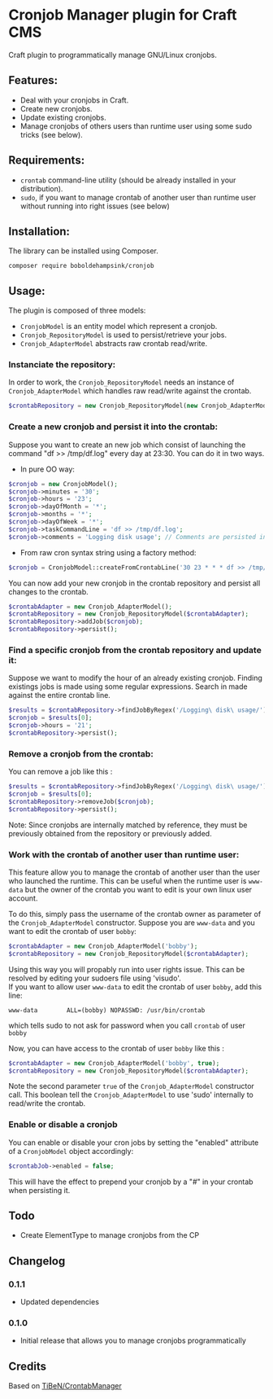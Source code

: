 # Cronjob Manager plugin for Craft CMS

Craft plugin to programmatically manage GNU/Linux cronjobs.

## Features:
- Deal with your cronjobs in Craft.
- Create new cronjobs.
- Update existing cronjobs.
- Manage cronjobs of others users than runtime user using some sudo tricks (see below).

## Requirements:
- `crontab` command-line utility (should be already installed in your distribution).
- `sudo`, if you want to manage crontab of another user than runtime user without running into right issues (see below)

## Installation:
The library can be installed using Composer.
```   
composer require boboldehampsink/cronjob
```

## Usage:
The plugin is composed of three models:

- `CronjobModel` is an entity model which represent a cronjob.
- `Cronjob_RepositoryModel` is used to persist/retrieve your jobs.
- `Cronjob_AdapterModel` abstracts raw crontab read/write.

### Instanciate the repository:
In order to work, the `Cronjob_RepositoryModel` needs an instance of `Cronjob_AdapterModel` which handles raw read/write against the crontab.

```php
$crontabRepository = new Cronjob_RepositoryModel(new Cronjob_AdapterModel());
```

### Create a new cronjob and persist it into the crontab:
Suppose you want to create an new job which consist of launching the command "df >> /tmp/df.log" every day at 23:30. You can do it in two ways.

- In pure OO way:
```php
$cronjob = new CronjobModel();
$cronjob->minutes = '30';
$cronjob->hours = '23';
$cronjob->dayOfMonth = '*';
$cronjob->months = '*';
$cronjob->dayOfWeek = '*';
$cronjob->taskCommandLine = 'df >> /tmp/df.log';
$cronjob->comments = 'Logging disk usage'; // Comments are persisted in the crontab
```

- From raw cron syntax string using a factory method:  
```php
$cronjob = CronjobModel::createFromCrontabLine('30 23 * * * df >> /tmp/df.log');
```

You can now add your new cronjob in the crontab repository and persist all changes to the crontab.
```php
$crontabAdapter = new Cronjob_AdapterModel();
$crontabRepository = new Cronjob_RepositoryModel($crontabAdapter);
$crontabRepository->addJob($cronjob);
$crontabRepository->persist();
```

### Find a specific cronjob from the crontab repository and update it:
Suppose we want to modify the hour of an already existing cronjob. Finding existings jobs is made using some regular expressions. Search in made against the entire crontab line.
```php
$results = $crontabRepository->findJobByRegex('/Logging\ disk\ usage/');
$cronjob = $results[0];
$cronjob->hours = '21';
$crontabRepository->persist();
```

### Remove a cronjob from the crontab:
You can remove a job like this :
```php
$results = $crontabRepository->findJobByRegex('/Logging\ disk\ usage/');
$cronjob = $results[0];
$crontabRepository->removeJob($cronjob);
$crontabRepository->persist();
```
Note: Since cronjobs are internally matched by reference, they must be previously obtained from the repository or previously added.

### Work with the crontab of another user than runtime user:
This feature allow you to manage the crontab of another user than the user who launched the runtime. This can be useful when the runtime user is `www-data` but the owner of the crontab you want to edit is your own linux user account.

To do this, simply pass the username of the crontab owner as parameter of the `Cronjob_AdapterModel` constructor. Suppose you are `www-data` and you want to edit the crontab of user `bobby`:
```php
$crontabAdapter = new Cronjob_AdapterModel('bobby');
$crontabRepository = new Cronjob_RepositoryModel($crontabAdapter);
```

Using this way you will propably run into user rights issue.
This can be resolved by editing your sudoers file using 'visudo'.     
If you want to allow user `www-data` to edit the crontab of user `bobby`, add this line:
```
www-data        ALL=(bobby) NOPASSWD: /usr/bin/crontab
```
which tells sudo to not ask for password when you call `crontab` of user `bobby`

Now, you can have access to the crontab of user `bobby` like this :
```php
$crontabAdapter = new Cronjob_AdapterModel('bobby', true);
$crontabRepository = new Cronjob_RepositoryModel($crontabAdapter);
```
Note the second parameter `true` of the `Cronjob_AdapterModel` constructor call. This boolean tell the `Cronjob_AdapterModel` to use 'sudo' internally to read/write the crontab.   

### Enable or disable a cronjob
You can enable or disable your cron jobs by setting the "enabled" attribute of a `CronjobModel` object accordingly:
```php
$crontabJob->enabled = false;
```
This will have the effect to prepend your cronjob by a "#" in your crontab when persisting it.

## Todo
 - Create ElementType to manage cronjobs from the CP

## Changelog

### 0.1.1
 - Updated dependencies

### 0.1.0
 - Initial release that allows you to manage cronjobs programmatically

## Credits
Based on [TiBeN/CrontabManager](https://github.com/TiBeN/CrontabManager)
